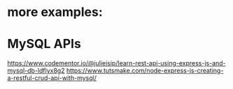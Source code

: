 # more examples:

# MySQL APIs

https://www.codementor.io/@julieisip/learn-rest-api-using-express-js-and-mysql-db-ldflyx8g2
https://www.tutsmake.com/node-express-js-creating-a-restful-crud-api-with-mysql/
